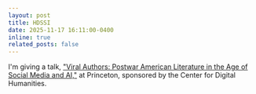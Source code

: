 ```yaml
---
layout: post
title: HDSSI
date: 2025-11-17 16:11:00-0400
inline: true
related_posts: false
---
```


I'm giving a talk, ["Viral Authors: Postwar American Literature in the Age of Social Media and AI,"](https://cdh.princeton.edu/events/melanie-walsh/) at Princeton, sponsored by the Center for Digital Humanities.